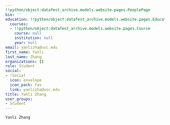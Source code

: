 ```yaml
---
!!python/object:datafest_archive.models.website.pages.PeoplePage
bio: ''
education: !!python/object:datafest_archive.models.website.pages.Education
  courses:
  - !!python/object:datafest_archive.models.website.pages.Course
    course: null
    institution: null
    year: null
email: yanlizha@usc.edu
first_name: Yanli
last_name: Zhang
organizations: []
role: Student
social:
- !Social
  icon: envelope
  icon_pack: fas
  link: yanlizha@usc.edu
title: Yanli Zhang
user_groups:
- Student
---
```


    Yanli Zhang
    